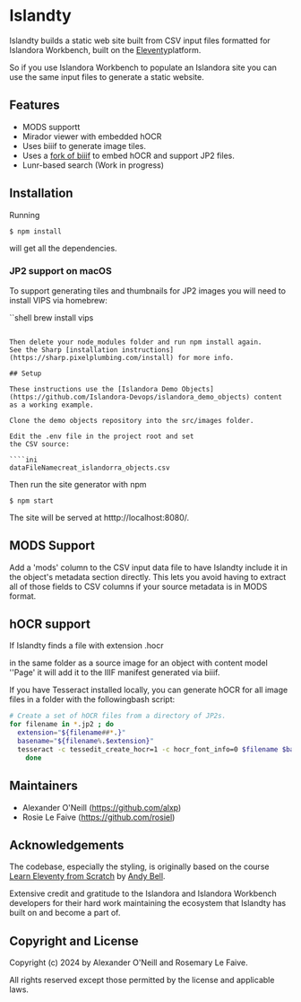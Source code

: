 # Islandty

Islandty builds a static web site built from CSV input files formatted for Islandora Workbench, built on the
[Eleventy](https://www.11ty.dev)platform.

So if you use Islandora Workbench to populate an Islandora site
you can use the same input files to generate a static website.

## Features

- MODS supportt
- Mirador viewer with embedded hOCR
- Uses biiif to generate image tiles.
- Uses a [fork of biiif](https://github.com/alxp/biiif) to embed hOCR and support JP2 files.
- Lunr-based search (Work in progress)


## Installation

Running


```shell
$ npm install
```

will get all the dependencies.

### JP2 support on macOS

To support generating tiles and thumbnails for JP2 images
you will need to install VIPS via homebrew:

``shell
brew install vips
```

Then delete your node_modules folder and run npm install again.
See the Sharp [installation instructions](https://sharp.pixelplumbing.com/install) for more info.

## Setup

These instructions use the [Islandora Demo Objects](https://github.com/Islandora-Devops/islandora_demo_objects) content as a working example.

Clone the demo objects repository into the src/images folder.

Edit the .env file in the project root and set
the CSV source:

````ini
dataFileNamecreat_islandorra_objects.csv
```

Then run the site generator with npm

```shell
$ npm start
```

The site will be served at htttp://localhost:8080/.

## MODS Support

Add a 'mods' column to the CSV input data file
to have Islandty include it in the
object's metadata section directly. This lets you avoid
having to extract all of those fields
to CSV columns if your source metadata is in MODS format.

## hOCR support

If Islandty finds a file with extension .hocr

in the same folder as a source image for an
object with content model ''Page' it will
add it to the IIIF manifest generated via biiif.

If you have Tesseract installed locally, you can generate hOCR
for all image files in a folder with the followingbash script:

```bash
# Create a set of hOCR files from a directory of JP2s.
for filename in *.jp2 ; do
  extension="${filename##*.}"
  basename="${filename%.$extension}"
  tesseract -c tessedit_create_hocr=1 -c hocr_font_info=0 $filename $basename
	done
```

## Maintainers

- Alexander O'Neill (https://github.com/alxp)
- Rosie Le Faive (https://github.com/rosiel)

## Acknowledgements

The codebase, especially the styling, is originally based on the course
[Learn Eleventy from Scratch](https://learneleventyfromscratch.com) by [Andy Bell](https://piccalil.li).

Extensive credit and gratitude to the Islandora and Islandora Workbench developers for their hard work maintaining the ecosystem
that Islandty has built on and become a part of.

## Copyright and License

Copyright (c) 2024 by Alexander O'Neill and Rosemary Le Faive.

All rights reserved except those permitted by the license and applicable laws.
